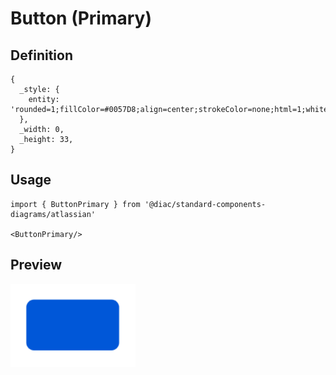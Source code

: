 # Button (Primary)

## Definition

```
{
  _style: { 
    entity: 'rounded=1;fillColor=#0057D8;align=center;strokeColor=none;html=1;whiteSpace=wrap;fontColor=#ffffff;fontSize=12;sketch=0;',
  },
  _width: 0,
  _height: 33,
}
```

## Usage

```
import { ButtonPrimary } from '@diac/standard-components-diagrams/atlassian'

<ButtonPrimary/>
```

## Preview

<img src="./button-primary.png" width="200"/>

